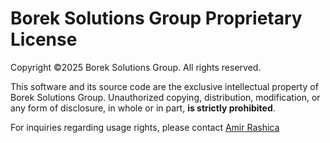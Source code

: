 # Borek Solutions Group Proprietary License

Copyright ©2025  Borek Solutions Group. All rights reserved.

This software and its source code are the exclusive intellectual property of Borek Solutions Group. Unauthorized copying, distribution, modification, or any form of disclosure, in whole or in part, **is strictly prohibited**.

For inquiries regarding usage rights, please contact [Amir Rashica](mailto:amir.rashica@boreksolutions.de)